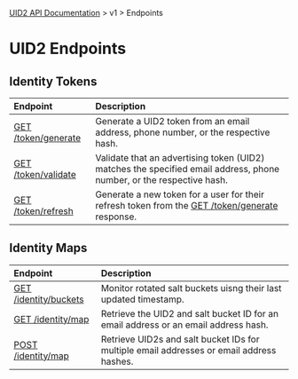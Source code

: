 [UID2 API Documentation](../../README.md) > v1 > Endpoints

# UID2 Endpoints

## Identity Tokens

| Endpoint | Description |
| :--- | :--- |
| [GET /token/generate](./get-token-generate.md) | Generate a UID2 token from an email address, phone number, or the respective hash. |
| [GET /token/validate](./get-token-validate.md) | Validate that an advertising token (UID2) matches the specified email address, phone number, or the respective hash. |
| [GET /token/refresh](./get-token-refresh.md) | Generate a new token for a user for their refresh token from the [GET /token/generate](./get-token-generate.md) response. |

## Identity Maps

| Endpoint | Description |
| :--- | :--- |
| [GET /identity/buckets](./get-identity-buckets.md) | Monitor rotated salt buckets uisng their last updated timestamp. |
| [GET /identity/map](./get-identity-map.md) | Retrieve the UID2 and salt bucket ID for an email address or an email address hash. |
| [POST /identity/map](./post-identity-map.md) | Retrieve UID2s and salt bucket IDs for multiple email addresses or email address hashes.  |

